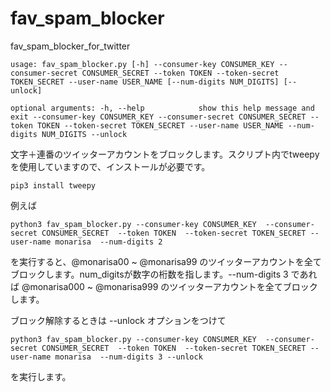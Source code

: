 # fav_spam_blocker
fav_spam_blocker_for_twitter

`usage: fav_spam_blocker.py [-h] --consumer-key CONSUMER_KEY --consumer-secret
                           CONSUMER_SECRET --token TOKEN --token-secret TOKEN_SECRET
                           --user-name USER_NAME [--num-digits NUM_DIGITS]
                          [--unlock]`

`optional arguments:
  -h, --help            show this help message and exit
  --consumer-key CONSUMER_KEY
  --consumer-secret CONSUMER_SECRET
  --token TOKEN
  --token-secret TOKEN_SECRET
  --user-name USER_NAME
  --num-digits NUM_DIGITS
  --unlock`
  
文字＋連番のツイッターアカウントをブロックします。スクリプト内でtweepyを使用していますので、インストールが必要です。

`pip3 install tweepy`

例えば

`python3 fav_spam_blocker.py --consumer-key CONSUMER_KEY 
                             --consumer-secret CONSUMER_SECRET 
                             --token TOKEN 
                             --token-secret TOKEN_SECRET
                             --user-name monarisa 
                             --num-digits 2`

を実行すると、@monarisa00 ~ @monarisa99 のツイッターアカウントを全てブロックします。num_digitsが数字の桁数を指します。--num-digits 3 であれば @monarisa000 ~ @monarisa999 のツイッターアカウントを全てブロックします。

ブロック解除するときは --unlock オプションをつけて

`python3 fav_spam_blocker.py --consumer-key CONSUMER_KEY 
                             --consumer-secret CONSUMER_SECRET 
                             --token TOKEN 
                             --token-secret TOKEN_SECRET
                             --user-name monarisa 
                             --num-digits 3
                             --unlock`

を実行します。


